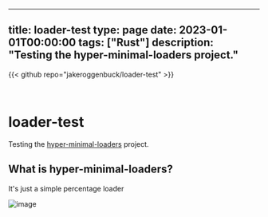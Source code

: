 
---
title: loader-test
type: page
date: 2023-01-01T00:00:00
tags: ["Rust"]
description: "Testing the hyper-minimal-loaders project."
---

{{< github repo="jakeroggenbuck/loader-test" >}}

<br>

# loader-test
Testing the [hyper-minimal-loaders](https://github.com/jakeroggenbuck/hyper-minimal-loaders) project.

## What is hyper-minimal-loaders?
It's just a simple percentage loader

![image](https://github.com/JakeRoggenbuck/loader-test/assets/35516367/b9fb9b1b-7948-416f-9aa9-6d0d58f1612a)
